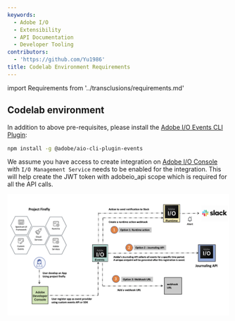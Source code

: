 ```yaml
---
keywords:
  - Adobe I/O
  - Extensibility
  - API Documentation
  - Developer Tooling
contributors:
  - 'https://github.com/Yu1986'
title: Codelab Environment Requirements
---
```


import Requirements from '../transclusions/requirements.md'

<Requirements/>

## Codelab environment

In addition to above pre-requisites, please install the [Adobe I/O Events CLI Plugin](https://github.com/adobe/aio-cli-plugin-events):
 
```bash
npm install -g @adobe/aio-cli-plugin-events
```  

We assume you have access to create integration on [Adobe I/O Console](https://console.adobe.io/) with `I/O Management Service` needs to be enabled for the integration. This will help create the JWT token with adobeio_api scope which is required for all the API calls.

![event](./assets/event.png)

